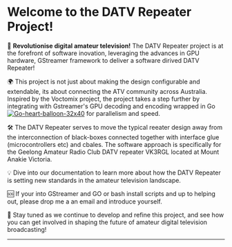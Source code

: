# Welcome to the DATV Repeater Project!

🚀 **Revolutionise digital amateur television!** The DATV Repeater project is at the forefront of software inovation, leveraging the advances in GPU hardware, GStreamer framework to deliver a software dirived DATV Repeater!

🌍 This project is not just about making the design configurable and extendable, its about connecting the ATV community across Australia. Inspired by the Voctomix project, the project takes a step further by integrating with Gstreamer's GPU decoding and encoding wrapped in Go [![Go-heart-balloon-32x40](https://github.com/TVforME/Repeater/assets/168706311/6d85af8a-82d8-49eb-ae11-fefb2bbc466b)](https://go.dev/ "Visit the GO website")
for parallelism and speed.

🛠️ The DATV Repeater serves to move the typical reeater design away from the interconnection of black-boxes connected together with interface glue (microcontrollers etc) and cbales. The software approach is specifically for the Geelong Amateur Radio Club DATV repeater VK3RGL located at Mount Anakie Victoria.

💡 Dive into our documentation to learn more about how the DATV Repeater is setting new standards in the amateur television landscape.

🆘 If your into GStreamer and GO or bash install scripts and up to helping out, please drop me a an email and introduce yourself.

🔗 Stay tuned as we continue to develop and refine this project, and see how you can get involved in shaping the future of amateur digital television broadcasting! 

---
